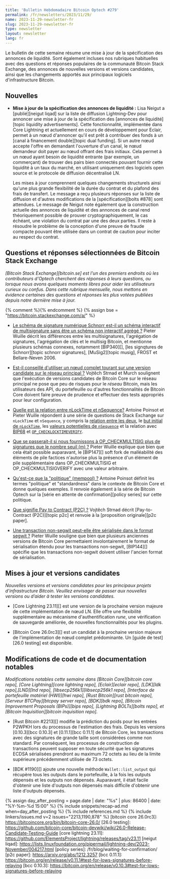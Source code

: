 ```yaml
---
title: 'Bulletin Hebdomadaire Bitcoin Optech #279'
permalink: /fr/newsletters/2023/11/29/
name: 2023-11-29-newsletter-fr
slug: 2023-11-29-newsletter-fr
type: newsletter
layout: newsletter
lang: fr
---
```

Le bulletin de cette semaine résume une mise à jour de la spécification des annonces de liquidité. Sont également incluses nos rubriques
habituelles avec des questions et réponses populaires de la communauté Bitcoin Stack Exchange, des annonces de nouvelles versions et
versions candidates, ainsi que les changements apportés aux principaux logiciels d'infrastructure Bitcoin.

## Nouvelles

- **Mise à jour de la spécification des annonces de liquidité :** Lisa Neigut a [publié][neigut liqad] sur la liste de diffusion
  Lightning-Dev pour annoncer une mise à jour de la spécification des [annonces de liquidité][topic liquidity advertisements]. Cette
  fonctionnalité, implémentée dans Core Lightning et actuellement en cours de développement pour Eclair, permet à un nœud d'annoncer
  qu'il est prêt à contribuer des fonds à un [canal à financement double][topic dual funding]. Si un autre nœud accepte l'offre en
  demandant l'ouverture d'un canal, le nœud demandeur doit payer au nœud offrant des frais initiaux. Cela permet à un nœud ayant besoin
  de liquidité entrante (par exemple, un commerçant) de trouver des pairs bien connectés pouvant fournir cette liquidité à un taux du
  marché, en utilisant uniquement des logiciels open source et le protocole de diffusion décentralisé LN.

  Les mises à jour comprennent quelques changements structurels ainsi qu'une plus grande flexibilité de la durée du contrat et
  du plafond des frais de transfert. Le message a reçu plusieurs réponses sur la liste de diffusion et d'autres modifications de la
  [spécification][bolts #878] sont attendues. Le message de Neigut note également que la construction actuelle des annonces de liquidité
  et des annonces de canal rend théoriquement possible de prouver cryptographiquement, le cas échéant, une violation du contrat par une des deux parties.
  Il reste à résoudre le problème de la conception d'une preuve de fraude compacte pouvant être utilisée dans un contrat de caution pour inciter
  au respect du contrat.

## Questions et réponses sélectionnées de Bitcoin Stack Exchange

*[Bitcoin Stack Exchange][bitcoin.se] est l'un des premiers endroits où les contributeurs d'Optech cherchent des réponses à leurs
  questions, ou lorsque nous avons quelques moments libres pour aider les utilisateurs curieux ou confus. Dans cette rubrique
  mensuelle, nous mettons en évidence certaines des questions et réponses les plus votées publiées depuis notre dernière mise
  à jour.*

{% comment %}<!-- https://bitcoin.stackexchange.com/search?tab=votes&q=created%3a1m..%20is%3aanswer -->{% endcomment %}
{% assign bse = "https://bitcoin.stackexchange.com/a/" %}

- [Le schéma de signature numérique Schnorr est-il un schéma interactif de multisignature sans être un schéma non interactif agrégé ?]({{bse}}120402)
  Pieter Wuille décrit les différences entre les multisignatures, l'agrégation de signatures, l'agrégation de clés et le multisig
  Bitcoin, et mentionne plusieurs schémas connexes, notamment [BIP340][], [les signqtures de Schnorr][topic schnorr signatures],
  [MuSig2][topic musig], FROST et Bellare-Neven 2006.

- [Est-il conseillé d'utiliser un nœud complet tourant sur une version candidate sur le réseau principal ?]({{bse}}120375)
  Vojtěch Strnad et Murch soulignent que l'exécution de versions candidates de Bitcoin Core sur le réseau principal ne pose que peu
  de risques pour le _réseau_ Bitcoin, mais les utilisateurs des API, du portefeuille ou d'autres fonctionnalités de Bitcoin Core
  doivent faire preuve de prudence et effectuer des tests appropriés pour leur configuration.

- [Quelle est la relation entre nLockTime et nSequence?]({{bse}}120256) Antoine Poinsot et Pieter Wuille répondent à une série de
  questions de Stack Exchange sur `nLockTime` et `nSequence`, y compris la [relation entre les deux]({{bse}}120273), le [but initial
  de `nLockTime`]({{bse}}120276), les [valeurs potentielles de `nSequence`]({{bse}}120254) et la relation avec [BIP68]({{bse}}120320)
  et [`OP_CHECKLOCKTIMEVERIFY`]({{bse}}120259).

- [Que se passerait-il si nous fournissons à OP_CHECKMULTISIG plus de signatures que le nombre seuil (m) ?]({{bse}}120604)
  Pieter Wuille explique que bien que cela était possible auparavant, le [BIP147][] soft fork de malléabilité des éléments de pile
  factices n'autorise plus la présence d'un élément de pile supplémentaire dans OP_CHECKMULTISIG et OP_CHECKMULTISIGVERIFY avec une
  valeur arbitraire.

- [Qu'est-ce que la "politique" (mempool) ?]({{bse}}120269)
  Antoine Poinsot définit les termes "politique" et "standardness" dans le contexte de Bitcoin Core et donne quelques exemples.
  Il renvoie également à la série de Bitcoin Optech sur la [série en attente de confirmation][policy series] sur cette politique.

- [Que signifie Pay to Contract (P2C) ?]({{bse}}120362)
  Vojtěch Strnad décrit [Pay-to-Contract (P2C)][topic p2c] et renvoie à la [proposition originale][p2c paper].

- [Une transaction non-segwit peut-elle être sérialisée dans le format segwit ?]({{bse}}120317)
  Pieter Wuille souligne que bien que plusieurs anciennes versions de Bitcoin Core
  permettaient involontairement le format de sérialisation étendu pour les transactions non-segwit, [BIP144][] spécifie que les
  transactions non-segwit doivent utiliser l'ancien format de sérialisation.

## Mises à jour et versions candidates

*Nouvelles versions et versions candidates pour les principaux projets d’infrastructure
Bitcoin. Veuillez envisager de passer aux nouvelles versions ou d’aider à tester
les versions candidates.*

- [Core Lightning 23.11][] est une version de la prochaine version majeure de
  cette implémentation de nœud LN. Elle offre une flexibilité supplémentaire au
  mécanisme d'authentification _rune_, une vérification de sauvegarde améliorée, de nouvelles
  fonctionnalités pour les plugins.

- [Bitcoin Core 26.0rc3][] est un candidat à la prochaine version majeure
  de l'implémentation de nœud complet prédominante. Un [guide de test][26.0 testing] est disponible.

## Modifications de code et de documentation notables

*Modifications notables cette semaine dans [Bitcoin Core][bitcoin core repo], [Core Lightning][core lightning repo],
[Eclair][eclair repo], [LDK][ldk repo],[LND][lnd repo], [libsecp256k1][libsecp256k1 repo], [Interface de portefeuille
matériel (HWI)][hwi repo], [Rust Bitcoin][rust bitcoin repo], [Serveur BTCPay][btcpay server repo], [BDK][bdk repo],
[Bitcoin Improvement Proposals (BIPs)][bips repo], [Lightning BOLTs][bolts repo], et
[Bitcoin Inquisition][bitcoin inquisition repo].*

- [Rust Bitcoin #2213][] modifie la prédiction du poids pour les entrées P2WPKH lors du processus de l'estimation des frais. Depuis
  les versions [0.10.3][bcc 0.10.3] et [0.11.1][bcc 0.11.1] de Bitcoin Core, les transactions avec des signatures de grande taille
  sont considérées comme non standard. Par conséquent, les processus de construction de transactions peuvent supposer en toute
  sécurité que les signatures ECDSA sérialisées prendront au maximum 72 octets au lieu de la limite supérieure précédemment utilisée
  de 73 octets.

- [BDK #1190][] ajoute une nouvelle méthode `Wallet::list_output` qui récupère tous les outputs dans le portefeuille, à la fois les
  outputs dépensés et les outputs non dépensés. Auparavant, il était facile d'obtenir une liste d'outputs non dépensés mais difficile
  d'obtenir une liste d'outputs dépensés.

{% assign day_after_posting = page.date | date: "%s" | plus: 86400 | date: "%Y-%m-%d 15:00" %}
{% include snippets/recap-ad.md when=day_after_posting %}
{% include references.md %}
{% include linkers/issues.md v=2 issues="2213,1190,878" %}
[bitcoin core 26.0rc3]: https://bitcoincore.org/bin/bitcoin-core-26.0/
[26.0 testing]: https://github.com/bitcoin-core/bitcoin-devwiki/wiki/26.0-Release-Candidate-Testing-Guide
[core lightning 23.11]: https://github.com/ElementsProject/lightning/releases/tag/v23.11
[neigut liqad]: https://lists.linuxfoundation.org/pipermail/lightning-dev/2023-November/004217.html
[policy series]: /fr/blog/waiting-for-confirmation/
[p2c paper]: https://arxiv.org/abs/1212.3257
[bcc 0.11.1]: https://bitcoin.org/en/release/v0.11.1#test-for-lows-signatures-before-relaying
[bcc 0.10.3]: https://bitcoin.org/en/release/v0.10.3#test-for-lows-signatures-before-relaying
